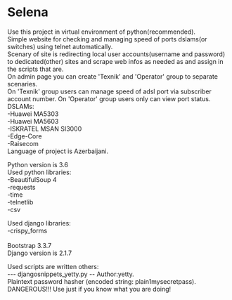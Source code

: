 # Selena
Use this project in virtual environment of python(recommended).</br> 
Simple website for checking and managing speed of ports dslams(or switches) using telnet automatically.</br>
Scenary of site is redirecting local user accounts(username and password) to dedicated(other) sites and scrape web infos as needed as and assign in the scripts that are.</br>
On admin page you can create 'Texnik' and 'Operator' group to separate scenaries.</br>
On 'Texnik' group users can manage speed of adsl port via subscriber account number.
On 'Operator' group users only can view port status.
DSLAMs:</br>
-Huawei MA5303</br>
-Huawei MA5603</br>
-ISKRATEL MSAN SI3000</br>
-Edge-Core</br>
-Raisecom</br>
Language of project is Azerbaijani.</br>

Python version is 3.6</br>
Used python libraries:</br>
-BeautifulSoup 4</br>
-requests</br>
-time</br>
-telnetlib</br>
-csv</br>

Used django libraries:</br>
-crispy_forms</br>
</br>
Bootstrap 3.3.7</br>
Django version is 2.1.7</br>

Used scripts are written others:</br>
 --- djangosnippets_yetty.py -- Author:yetty.</br>
Plaintext password hasher (encoded string: plain$1$mysecretpass).</br>
DANGEROUS!!! Use just if you know what you are doing!</br>

